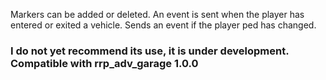 Markers can be added or deleted.
An event is sent when the player has entered or exited a vehicle.
Sends an event if the player ped has changed.

### I do not yet recommend its use, it is under development. Compatible with rrp_adv_garage 1.0.0 ###
